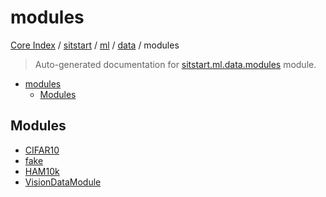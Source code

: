 # modules

[Core Index](../../../../README.md#core-index) / [sitstart](../../../index.md#sitstart) / [ml](../../index.md#ml) / [data](../index.md#data) / modules

> Auto-generated documentation for [sitstart.ml.data.modules](../../../../../python/sitstart/ml/data/modules/__init__.py) module.

- [modules](#modules)
  - [Modules](#modules)

## Modules

- [CIFAR10](./cifar10.md)
- [fake](./fake.md)
- [HAM10k](./ham10k.md)
- [VisionDataModule](./vision_data_module.md)
